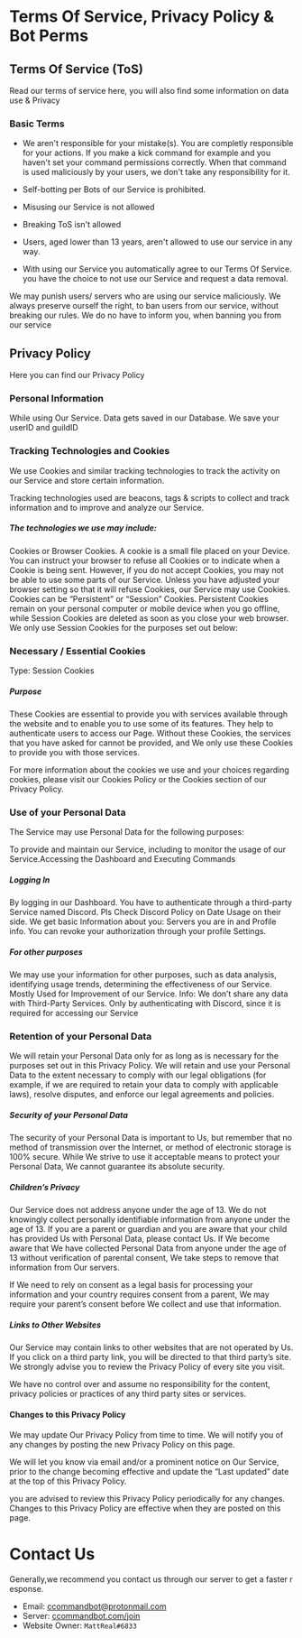# Terms Of Service, Privacy Policy & Bot Perms

## Terms Of Service (ToS)
Read our terms of service here, you will also find some information on data use & Privacy

### Basic Terms
* We aren't responsible for your mistake(s). You are completly responsible for your actions. If you make a kick command for example and you haven't set your command permissions correctly. When that command is used maliciously by your users, we don't take any responsibility for it.

* Self-botting per Bots of our Service is prohibited.
* Misusing our Service is not allowed
* Breaking ToS isn't allowed
* Users, aged lower than 13 years, aren't allowed to use our service in any way.

* With using our Service you automatically agree to our Terms Of Service. you have the choice to not use our Service and request a data removal.

We may punish users/ servers who are using our service maliciously. We always preserve ourself the right, to ban users from our service, without breaking our rules. We do no have to inform you, when banning you from our service

## Privacy Policy
Here you can find our Privacy Policy

### Personal Information
While using Our Service. Data gets saved in our Database. We save your userID and guildID

### Tracking Technologies and Cookies
We use Cookies and similar tracking technologies to track the activity on our Service and store certain information. 

Tracking technologies used are beacons, tags & scripts to collect and track information and to improve and analyze our Service. 

##### The technologies we use may include:
Cookies or Browser Cookies. A cookie is a small file placed on your Device. You can instruct your browser to refuse all Cookies or to indicate when a Cookie is being sent. However, if you do not accept Cookies, you may not be able to use some parts of our Service. Unless you have adjusted your browser setting so that it will refuse Cookies, our Service may use Cookies.
Cookies can be “Persistent” or “Session” Cookies. Persistent Cookies remain on your personal computer or mobile device when you go offline, while Session Cookies are deleted as soon as you close your web browser.
We only use Session Cookies for the purposes set out below:

### Necessary / Essential Cookies
Type: Session Cookies

##### Purpose
These Cookies are essential to provide you with services available through the website and to enable you to use some of its features. They help to authenticate users to access our Page. Without these Cookies, the services that you have asked for cannot be provided, and We only use these Cookies to provide you with those services.

For more information about the cookies we use and your choices regarding cookies, please visit our Cookies Policy or the Cookies section of our Privacy Policy.

### Use of your Personal Data
The Service may use Personal Data for the following purposes:

To provide and maintain our Service, including to monitor the usage of our Service.Accessing the Dashboard and Executing Commands

##### Logging In
By logging in our Dashboard. You have to authenticate through a third-party Service named Discord. Pls Check Discord Policy on Date Usage on their side. We get basic Information about you: Servers you are in and Profile info. You can revoke your authorization through your profile Settings.

##### For other purposes
We may use your information for other purposes, such as data analysis, identifying usage trends, determining the effectiveness of our Service. Mostly Used for Improvement of our Service.
Info: We don’t share any data with Third-Party Services. Only by authenticating with Discord, since it is required for accessing our Service

### Retention of your Personal Data
We will retain your Personal Data only for as long as is necessary for the purposes set out in this Privacy Policy. We will retain and use your Personal Data to the extent necessary to comply with our legal obligations (for example, if we are required to retain your data to comply with applicable laws), resolve disputes, and enforce our legal agreements and policies.

##### Security of your Personal Data
The security of your Personal Data is important to Us, but remember that no method of transmission over the Internet, or method of electronic storage is 100% secure. While We strive to use it acceptable means to protect your Personal Data, We cannot guarantee its absolute security.

##### Children’s Privacy
Our Service does not address anyone under the age of 13. We do not knowingly collect personally identifiable information from anyone under the age of 13. If you are a parent or guardian and you are aware that your child has provided Us with Personal Data, please contact Us. If We become aware that We have collected Personal Data from anyone under the age of 13 without verification of parental consent, We take steps to remove that information from Our servers.

If We need to rely on consent as a legal basis for processing your information and your country requires consent from a parent, We may require your parent’s consent before We collect and use that information.

##### Links to Other Websites
Our Service may contain links to other websites that are not operated by Us. If you click on a third party link, you will be directed to that third party’s site. We strongly advise you to review the Privacy Policy of every site you visit.

We have no control over and assume no responsibility for the content, privacy policies or practices of any third party sites or services.

#### Changes to this Privacy Policy
We may update Our Privacy Policy from time to time. We will notify you of any changes by posting the new Privacy Policy on this page.

We will let you know via email and/or a prominent notice on Our Service, prior to the change becoming effective and update the “Last updated” date at the top of this Privacy Policy.

you are advised to review this Privacy Policy periodically for any changes. Changes to this Privacy Policy are effective when they are posted on this page.

# Contact Us

Generally,we recommend you contact us through our server to get a faster response.

* Email: [ccommandbot@protonmail.com](mailto:ccommandbot@protonmail.com)
* Server: [ccommandbot.com/join](http://ccommandbot.com/join) 
* Website Owner: `MattReal#6833`
